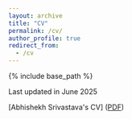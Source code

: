```yaml
---
layout: archive
title: "CV"
permalink: /cv/
author_profile: true
redirect_from:
  - /cv
---
```


{% include base_path %}

Last updated in June 2025

[Abhishekh Srivastava's CV] (<a href="https://abhishekh-srivastava.github.io/files/Abhishekh_CV_June2025.pdf" target="_blank">PDF</a>)
